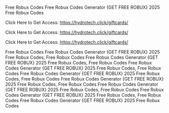 Free Robux Codes Free Robux Codes Generator {GET FREE ROBUX} 2025 Free Robux Codes

Click Here to Get Access: https://hydrotech.click/giftcards/

Click Here to Get Access: https://hydrotech.click/giftcards/

Click Here to Get Access: https://hydrotech.click/giftcards/

Free Robux Codes Free Robux Codes Generator {GET FREE ROBUX} 2025 Free Robux Codes, Free Robux Codes Free Robux Codes Generator {GET FREE ROBUX} 2025 Free Robux Codes, Free Robux Codes Free Robux Codes Generator {GET FREE ROBUX} 2025 Free Robux Codes, Free Robux Codes Free Robux Codes Generator {GET FREE ROBUX} 2025 Free Robux Codes, Free Robux Codes Free Robux Codes Generator {GET FREE ROBUX} 2025 Free Robux Codes, Free Robux Codes Free Robux Codes Generator {GET FREE ROBUX} 2025 Free Robux Codes, Free Robux Codes Free Robux Codes Generator {GET FREE ROBUX} 2025 Free Robux Codes, Free Robux Codes Free Robux Codes Generator {GET FREE ROBUX} 2025 Free Robux Codes
